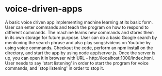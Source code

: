 # voice-driven-apps
A basic voice driven app implementing machine learning at its basic form.
User can enter commands and teach the program on how to respond to different commands. The machine learns new commands and stores them in its own storage for future purpose.
User can do a basic Google search by mentioning the search phrase and also play songs/videos on Youtube by using voice commands.
Checkout the code, perform an npm install on the directory, and start the app by using node app/server.js.
Once the server is up, you can open it in browser with URL - http://localhost:1000/index.html.
User needs to say 'start listening' in order to start the program for voice commands, and 'stop listening' in order to stop it.
